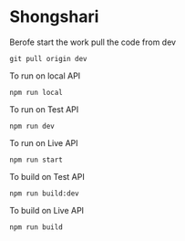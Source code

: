 # Shongshari
Berofe start the work pull the code from dev

```
git pull origin dev

```
To run on local API

```
npm run local

```
To run on Test API
```
npm run dev

```
To run on Live API
```
npm run start

```
To build on Test API
```
npm run build:dev

```
To build on Live API
```
npm run build

```